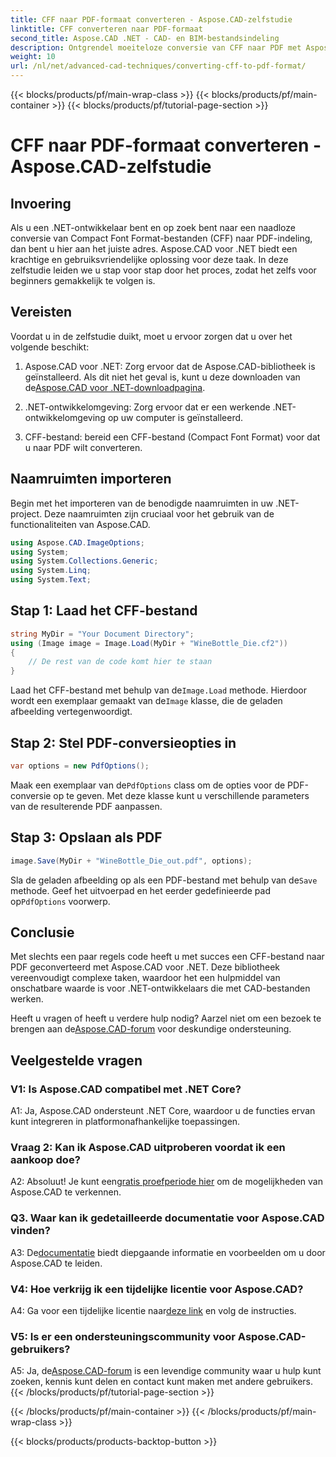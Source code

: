 ```yaml
---
title: CFF naar PDF-formaat converteren - Aspose.CAD-zelfstudie
linktitle: CFF converteren naar PDF-formaat
second_title: Aspose.CAD .NET - CAD- en BIM-bestandsindeling
description: Ontgrendel moeiteloze conversie van CFF naar PDF met Aspose.CAD voor .NET. Volg onze stapsgewijze handleiding.
weight: 10
url: /nl/net/advanced-cad-techniques/converting-cff-to-pdf-format/
---
```


{{< blocks/products/pf/main-wrap-class >}}
{{< blocks/products/pf/main-container >}}
{{< blocks/products/pf/tutorial-page-section >}}

# CFF naar PDF-formaat converteren - Aspose.CAD-zelfstudie

## Invoering

Als u een .NET-ontwikkelaar bent en op zoek bent naar een naadloze conversie van Compact Font Format-bestanden (CFF) naar PDF-indeling, dan bent u hier aan het juiste adres. Aspose.CAD voor .NET biedt een krachtige en gebruiksvriendelijke oplossing voor deze taak. In deze zelfstudie leiden we u stap voor stap door het proces, zodat het zelfs voor beginners gemakkelijk te volgen is.

## Vereisten

Voordat u in de zelfstudie duikt, moet u ervoor zorgen dat u over het volgende beschikt:

1. Aspose.CAD voor .NET: Zorg ervoor dat de Aspose.CAD-bibliotheek is geïnstalleerd. Als dit niet het geval is, kunt u deze downloaden van de[Aspose.CAD voor .NET-downloadpagina](https://releases.aspose.com/cad/net/).

2. .NET-ontwikkelomgeving: Zorg ervoor dat er een werkende .NET-ontwikkelomgeving op uw computer is geïnstalleerd.

3. CFF-bestand: bereid een CFF-bestand (Compact Font Format) voor dat u naar PDF wilt converteren.

## Naamruimten importeren

Begin met het importeren van de benodigde naamruimten in uw .NET-project. Deze naamruimten zijn cruciaal voor het gebruik van de functionaliteiten van Aspose.CAD.

```csharp
using Aspose.CAD.ImageOptions;
using System;
using System.Collections.Generic;
using System.Linq;
using System.Text;
```

## Stap 1: Laad het CFF-bestand

```csharp
string MyDir = "Your Document Directory";
using (Image image = Image.Load(MyDir + "WineBottle_Die.cf2"))
{
    // De rest van de code komt hier te staan
}
```

 Laad het CFF-bestand met behulp van de`Image.Load` methode. Hierdoor wordt een exemplaar gemaakt van de`Image` klasse, die de geladen afbeelding vertegenwoordigt.

## Stap 2: Stel PDF-conversieopties in

```csharp
var options = new PdfOptions();
```

 Maak een exemplaar van de`PdfOptions` class om de opties voor de PDF-conversie op te geven. Met deze klasse kunt u verschillende parameters van de resulterende PDF aanpassen.

## Stap 3: Opslaan als PDF

```csharp
image.Save(MyDir + "WineBottle_Die_out.pdf", options);
```

 Sla de geladen afbeelding op als een PDF-bestand met behulp van de`Save` methode. Geef het uitvoerpad en het eerder gedefinieerde pad op`PdfOptions` voorwerp.

## Conclusie

Met slechts een paar regels code heeft u met succes een CFF-bestand naar PDF geconverteerd met Aspose.CAD voor .NET. Deze bibliotheek vereenvoudigt complexe taken, waardoor het een hulpmiddel van onschatbare waarde is voor .NET-ontwikkelaars die met CAD-bestanden werken.

 Heeft u vragen of heeft u verdere hulp nodig? Aarzel niet om een bezoek te brengen aan de[Aspose.CAD-forum](https://forum.aspose.com/c/cad/19) voor deskundige ondersteuning.

## Veelgestelde vragen

### V1: Is Aspose.CAD compatibel met .NET Core?

A1: Ja, Aspose.CAD ondersteunt .NET Core, waardoor u de functies ervan kunt integreren in platformonafhankelijke toepassingen.

### Vraag 2: Kan ik Aspose.CAD uitproberen voordat ik een aankoop doe?

 A2: Absoluut! Je kunt een[gratis proefperiode hier](https://releases.aspose.com/) om de mogelijkheden van Aspose.CAD te verkennen.

### Q3. Waar kan ik gedetailleerde documentatie voor Aspose.CAD vinden?

 A3: De[documentatie](https://reference.aspose.com/cad/net/) biedt diepgaande informatie en voorbeelden om u door Aspose.CAD te leiden.

### V4: Hoe verkrijg ik een tijdelijke licentie voor Aspose.CAD?

 A4: Ga voor een tijdelijke licentie naar[deze link](https://purchase.aspose.com/temporary-license/) en volg de instructies.

### V5: Is er een ondersteuningscommunity voor Aspose.CAD-gebruikers?

 A5: Ja, de[Aspose.CAD-forum](https://forum.aspose.com/c/cad/19) is een levendige community waar u hulp kunt zoeken, kennis kunt delen en contact kunt maken met andere gebruikers.
{{< /blocks/products/pf/tutorial-page-section >}}

{{< /blocks/products/pf/main-container >}}
{{< /blocks/products/pf/main-wrap-class >}}

{{< blocks/products/products-backtop-button >}}
